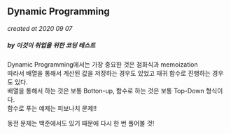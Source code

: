 ## Dynamic Programming
*created at 2020 09 07*
##### by 이것이 취업을 위한 코딩 테스트 

Dynamic Programming에서는 가장 중요한 것은 점화식과 memoization<br>
따라서 배열을 통해서 계산된 값을 저장하는 경우도 있었고 재귀 함수로 진행하는 경우도 있다.<br>
배열을 통해서 하는 것은 보통 Botton-up, 함수로 하는 것은 보통 Top-Down 형식이다.<br>
함수로 푸는 예제는 피보나치 문제!!

동전 문제는 백준에서도 있기 때문에 다시 한 번 풀어볼 것!
